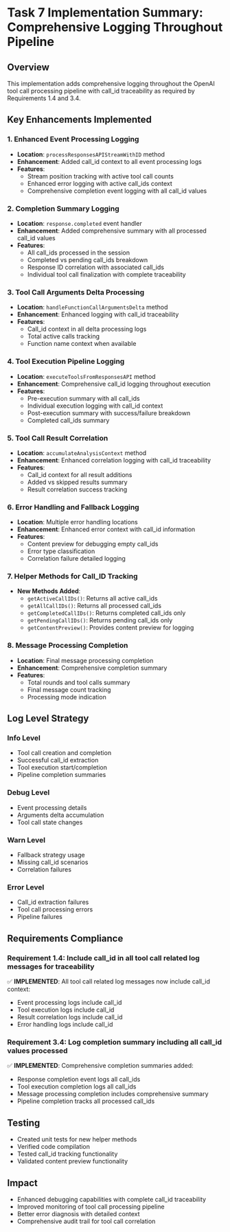 # Task 7 Implementation Summary: Comprehensive Logging Throughout Pipeline

## Overview
This implementation adds comprehensive logging throughout the OpenAI tool call processing pipeline with call_id traceability as required by Requirements 1.4 and 3.4.

## Key Enhancements Implemented

### 1. Enhanced Event Processing Logging
- **Location**: `processResponsesAPIStreamWithID` method
- **Enhancement**: Added call_id context to all event processing logs
- **Features**:
  - Stream position tracking with active tool call counts
  - Enhanced error logging with active call_ids context
  - Comprehensive completion event logging with all call_id values

### 2. Completion Summary Logging
- **Location**: `response.completed` event handler
- **Enhancement**: Added comprehensive summary with all processed call_id values
- **Features**:
  - All call_ids processed in the session
  - Completed vs pending call_ids breakdown
  - Response ID correlation with associated call_ids
  - Individual tool call finalization with complete traceability

### 3. Tool Call Arguments Delta Processing
- **Location**: `handleFunctionCallArgumentsDelta` method
- **Enhancement**: Enhanced logging with call_id traceability
- **Features**:
  - Call_id context in all delta processing logs
  - Total active calls tracking
  - Function name context when available

### 4. Tool Execution Pipeline Logging
- **Location**: `executeToolsFromResponsesAPI` method
- **Enhancement**: Comprehensive call_id logging throughout execution
- **Features**:
  - Pre-execution summary with all call_ids
  - Individual execution logging with call_id context
  - Post-execution summary with success/failure breakdown
  - Completed call_ids summary

### 5. Tool Call Result Correlation
- **Location**: `accumulateAnalysisContext` method
- **Enhancement**: Enhanced correlation logging with call_id traceability
- **Features**:
  - Call_id context for all result additions
  - Added vs skipped results summary
  - Result correlation success tracking

### 6. Error Handling and Fallback Logging
- **Location**: Multiple error handling locations
- **Enhancement**: Enhanced error context with call_id information
- **Features**:
  - Content preview for debugging empty call_ids
  - Error type classification
  - Correlation failure detailed logging

### 7. Helper Methods for Call_ID Tracking
- **New Methods Added**:
  - `getActiveCallIDs()`: Returns all active call_ids
  - `getAllCallIDs()`: Returns all processed call_ids
  - `getCompletedCallIDs()`: Returns completed call_ids only
  - `getPendingCallIDs()`: Returns pending call_ids only
  - `getContentPreview()`: Provides content preview for logging

### 8. Message Processing Completion
- **Location**: Final message processing completion
- **Enhancement**: Comprehensive completion summary
- **Features**:
  - Total rounds and tool calls summary
  - Final message count tracking
  - Processing mode indication

## Log Level Strategy

### Info Level
- Tool call creation and completion
- Successful call_id extraction
- Tool execution start/completion
- Pipeline completion summaries

### Debug Level
- Event processing details
- Arguments delta accumulation
- Tool call state changes

### Warn Level
- Fallback strategy usage
- Missing call_id scenarios
- Correlation failures

### Error Level
- Call_id extraction failures
- Tool call processing errors
- Pipeline failures

## Requirements Compliance

### Requirement 1.4: Include call_id in all tool call related log messages for traceability
✅ **IMPLEMENTED**: All tool call related log messages now include call_id context:
- Event processing logs include call_id
- Tool execution logs include call_id
- Result correlation logs include call_id
- Error handling logs include call_id

### Requirement 3.4: Log completion summary including all call_id values processed
✅ **IMPLEMENTED**: Comprehensive completion summaries added:
- Response completion event logs all call_ids
- Tool execution completion logs all call_ids
- Message processing completion includes comprehensive summary
- Pipeline completion tracks all processed call_ids

## Testing
- Created unit tests for new helper methods
- Verified code compilation
- Tested call_id tracking functionality
- Validated content preview functionality

## Impact
- Enhanced debugging capabilities with complete call_id traceability
- Improved monitoring of tool call processing pipeline
- Better error diagnosis with detailed context
- Comprehensive audit trail for tool call correlation